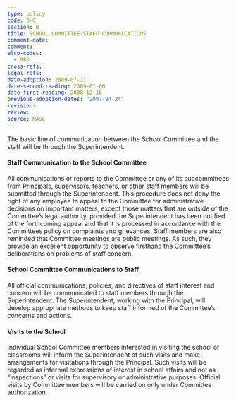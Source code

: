 ```yaml
---
type: policy
code: BHC
section: B
title: SCHOOL COMMITTEE-STAFF COMMUNICATIONS
comment-date:
comment:
also-codes:
  - GBD
cross-refs:
legal-refs:
date-adoption: 2009-07-21
date-second-reading: 2009-01-06
date-first-reading: 2008-12-16
previous-adoption-dates: "2007-04-24"
revision: 
review: 
source: MASC
---
```

The basic line of communication between the School Committee and the staff will be through the Superintendent.

#### Staff Communication to the School Committee

All communications or reports to the Committee or any of its subcommittees from Principals, supervisors, teachers, or other staff members will be submitted through the Superintendent. This procedure does not deny the right of any employee to appeal to the Committee for administrative decisions on important matters, except those matters that are outside of the Committee’s legal authority, provided the Superintendent has been notified of the forthcoming appeal and that it is processed in accordance with the Committees policy on complaints and grievances. Staff members are also reminded that Committee meetings are public meetings. As such, they provide an excellent opportunity to observe firsthand the Committee’s deliberations on problems of staff concern.

#### School Committee Communications to Staff

All official communications, policies, and directives of staff interest and concern will be communicated to staff members through the Superintendent. The Superintendent, working with the Principal, will develop appropriate methods to keep staff informed of the Committee’s concerns and actions.

#### Visits to the School

Individual School Committee members interested in visiting the school or classrooms will inform the Superintendent of such visits and make arrangements for visitations through the Principal. Such visits will be regarded as informal expressions of interest in school affairs and not as “inspections” or visits for supervisory or administrative purposes. Official visits by Committee members will be carried on only under Committee authorization. 

